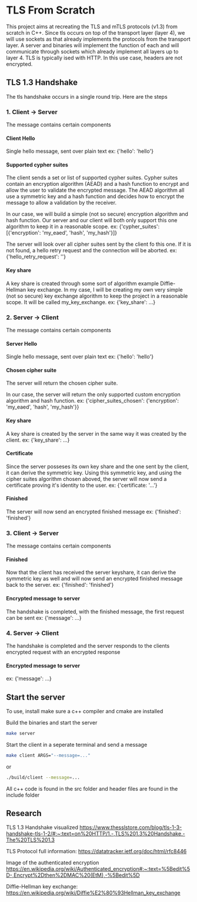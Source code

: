 # TLS From Scratch

This project aims at recreating the TLS and mTLS protocols (v1.3) from scratch in C++.
Since tls occurs on top of the transport layer (layer 4), we will use sockets as that already implements the protocols from the transport layer. A server and binaries will implement the function of each and will communicate through sockets which already implement all layers up to layer 4.
TLS is typically ised with HTTP. In this use case, headers are not encrypted. 


## TLS 1.3 Handshake
The tls handshake occurs in a single round trip. Here are the steps

### 1. Client -> Server
The message contains certain components

#### Client Hello
Single hello message, sent over plain text
ex:
    {'hello': 'hello'}

#### Supported cypher suites
The client sends a set or list of supported cypher suites. Cypher suites contain an encryption algorithm (AEAD) and a hash function to encrypt and allow the user to validate the encrypted message.
The AEAD algorithm all use a symmetric key and a hash function and decides how to encrypt the message to allow a validation by the receiver.

In our case, we will build a simple (not so secure) encryption algorithm and hash function. Our server and our client will both only support this one algorithm to keep it in a reasonable scope.
ex:
    {'cypher_suites': [{'encryption': 'my_eaed', 'hash', 'my_hash'}]}

The server will look over all cipher suites sent by the client fo this one. If it is not found, a hello retry request and the connection will be aborted.
ex:
    {'hello_retry_request': ''}

#### Key share
A key share is created through some sort of algorithm example Diffie-Hellman key exchange.
In my case, I will be creating my own very simple (not so secure) key exchange algorithm to keep the project in a reasonable scope. It will be called my_key_exchange.
ex:
    {'key_share': ...}


### 2. Server -> Client
The message contains certain components

#### Server Hello
Single hello message, sent over plain text
ex:
    {'hello': 'hello'}

#### Chosen cipher suite
The server will return the chosen cipher suite.

In our case, the server will return the only supported custom encryption algorithm and hash function.
ex:
    {'cipher_suites_chosen': {'encryption': 'my_eaed', 'hash', 'my_hash'}}


#### Key share
A key share is created by the server in the same way it was created by the client.
ex:
    {'key_share': ...}


#### Certificate
Since the server posseses its own key share and the one sent by the client, it can derive the symmetric key. Using this symmetric key, and using the cipher suites algorithm chosen aboved, the server will now send a certificate proving it's identity to the user.
ex: 
    {'certificate: '...'}

#### Finished
The server will now send an encrypted finished message
ex:
    {'finished': 'finished'}

### 3. Client -> Server
The message contains certain components

#### Finished
Now that the client has received the server keyshare, it can derive the symmetric key as well and will now send an encrypted finished message back to the server.
ex:
    {'finished': 'finished'}

#### Encrypted message to server
The handshake is completed, with the finished message, the first request can be sent
ex: {'message': ...}


### 4. Server -> Client
The handshake is completed and the server responds to the clients encrypted request with an encrypted response

#### Encrypted message to server
ex: {'message': ...}


## Start the server
To use, install make sure a c++ compiler and cmake are installed

Build the binaries and start the server
```bash
make server
```

Start the client in a seperate terminal and send a message
```bash
make client ARGS="--message=..."
```
or
```bash
./build/client --message=...
```


All c++ code is found in the src folder and header files are found in the include folder

## Research
TLS 1.3 Handshake visualized
https://www.thesslstore.com/blog/tls-1-3-handshake-tls-1-2/#:~:text=on%20HTTP/1.-,TLS%201.3%20Handshake,-The%20TLS%201.3

TLS Protocol full information:
https://datatracker.ietf.org/doc/html/rfc8446

Image of the authenticated encryption
https://en.wikipedia.org/wiki/Authenticated_encryption#:~:text=%5Bedit%5D-,Encrypt%2Dthen%2DMAC%20(EtM),-%5Bedit%5D

Diffie-Hellman key exchange:
https://en.wikipedia.org/wiki/Diffie%E2%80%93Hellman_key_exchange